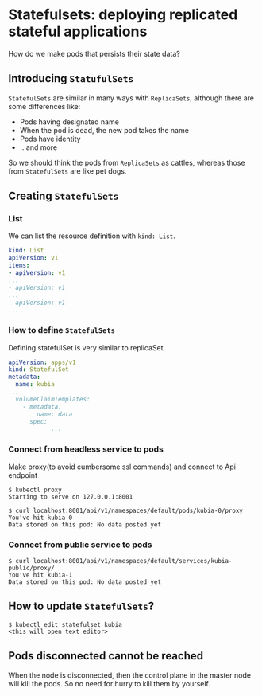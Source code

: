 # Statefulsets: deploying replicated stateful applications
How do we make pods that persists their state data?

## Introducing `StatufulSets`  

`StatefulSets` are similar in many ways with `ReplicaSets`, although there are some differences like:  

- Pods having designated name
- When the pod is dead, the new pod takes the name 
- Pods have identity
- .. and more

So we should think the pods from `ReplicaSets` as cattles, whereas those from `StatefulSets` are like pet dogs.

## Creating `StatefulSets`
### List
We can list the resource definition with `kind: List`.
```yaml
kind: List
apiVersion: v1
items:
- apiVersion: v1
...
- apiVersion: v1
...
- apiVersion: v1
...
```
### How to define `StatefulSets`
Defining statefulSet is very similar to replicaSet.
```yaml
apiVersion: apps/v1
kind: StatefulSet
metadata:
  name: kubia
...
  volumeClaimTemplates:
    - metadata:
        name: data
      spec:
			...

```
### Connect from headless service to pods
Make proxy(to avoid cumbersome ssl commands) and connect to Api endpoint
```console
$ kubectl proxy
Starting to serve on 127.0.0.1:8001 

$ curl localhost:8001/api/v1/namespaces/default/pods/kubia-0/proxy
You've hit kubia-0
Data stored on this pod: No data posted yet
```
### Connect from public service to pods
```console
$ curl localhost:8001/api/v1/namespaces/default/services/kubia-public/proxy/
You've hit kubia-1
Data stored on this pod: No data posted yet
```

## How to update `StatefulSets`?
```console
$ kubectl edit statefulset kubia
<this will open text editor>
```

## Pods disconnected cannot be reached
When the node is disconnected, then the control plane in the master node will kill the pods. So no need for hurry to kill them by yourself.

